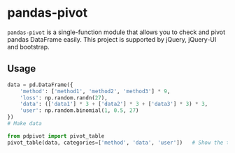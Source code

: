 # pandas-pivot

`pandas-pivot` is a single-function module that allows you to check and pivot pandas DataFrame easily.
This project is supported by jQuery, jQuery-UI and bootstrap.

## Usage

```python
data = pd.DataFrame({
    'method': ['method1', 'method2', 'method3'] * 9,
    'loss': np.random.randn(27),
    'data': (['data1'] * 3 + ['data2'] * 3 + ['data3'] * 3) * 3,
    'user': np.random.binomial(1, 0.5, 27)
})
# Make data
```
```python
from pdpivot import pivot_table
pivot_table(data, categories=['method', 'data', 'user'])   # Show the table
```
